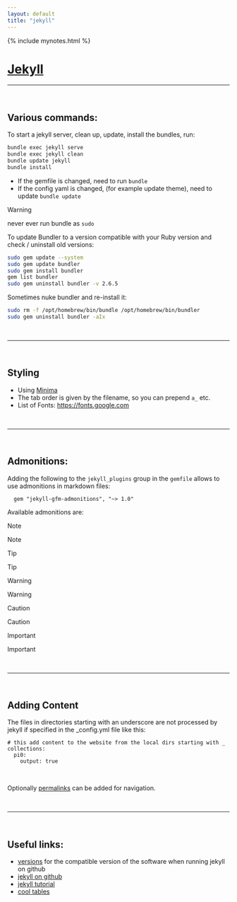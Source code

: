 ```yaml
---
layout: default
title: "jekyll"
---
```

{% include mynotes.html %}

# [Jekyll](https://jekyllrb.com)

---

<br/>


## Various commands: 

To start a jekyll server, clean up, update, install the bundles, run:

```bash
bundle exec jekyll serve
bundle exec jekyll clean 
bundle update jekyll
bundle install
```

- If the gemfile is changed, need to run `bundle`
- If the config yaml is changed, (for example update theme), need to update `bundle update`

> [!WARNING] 
> never ever run bundle as `sudo`


To update Bundler to a version compatible with your Ruby version and check / uninstall old versions:

```bash
sudo gem update --system
sudo gem update bundler
sudo gem install bundler 
gem list bundler    
sudo gem uninstall bundler -v 2.6.5
```

Sometimes nuke bundler and re-install it:

```bash
sudo rm -f /opt/homebrew/bin/bundle /opt/homebrew/bin/bundler
sudo gem uninstall bundler -aIx
```


<br/>

---

<br/>

## Styling

- Using [Minima](https://github.com/jekyll/minima#readme)
- The tab order is given by the filename, so you can prepend `a_` etc.
- List of Fonts: https://fonts.google.com

<br/>

---

<br/>

## Admonitions:

Adding the following to the `jekyll_plugins` group in the `gemfile` allows to use admonitions in markdown files:

```
  gem "jekyll-gfm-admonitions", "~> 1.0"
```

Available admonitions are:

> [!NOTE] 
> Note

> [!TIP] 
> Tip

> [!WARNING] 
> Warning

> [!CAUTION] 
> Caution

> [!IMPORTANT] 
> Important

<br/>

---


<br/>

## Adding Content

The files in directories starting with an underscore
are not processed by jekyll if specified in the _config.yml file like this:

```
# this add content to the website from the local dirs starting with _
collections:
  pi0:
    output: true
```

<br/>

Optionally [permalinks](https://jekyllrb.com/docs/permalinks/) can be added for navigation.

<br/>

---

<br/>

## Useful links:

- [versions](https://pages.github.com/versions/)  for the compatible version of the software when running jekyll on github
- [jekyll on github](https://docs.github.com/en/pages/setting-up-a-github-pages-site-with-jekyll/creating-a-github-pages-site-with-jekyll)
- [jekyll tutorial](https://jekyllrb.com/docs/step-by-step/01-setup/)
- [cool tables](https://github.com/jeffreytse/jekyll-spaceship)
